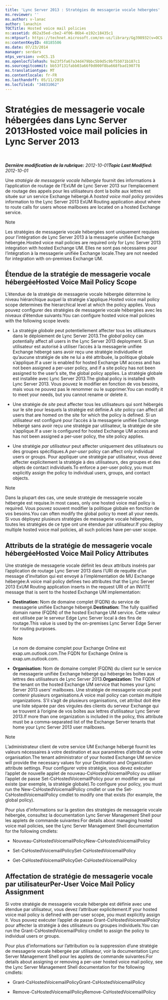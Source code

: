 ```yaml
---
title: 'Lync Server 2013 : Stratégies de messagerie vocale hébergées'
ms.reviewer: ''
ms.author: v-lanac
author: lanachin
TOCTitle: Hosted voice mail policies
ms:assetid: d62a35ed-cbe2-4f06-86b4-e192c18435c1
ms:mtpsurl: https://technet.microsoft.com/en-us/library/Gg398932(v=OCS.15)
ms:contentKeyID: 48185506
ms.date: 07/23/2014
manager: serdars
mtps_version: v=OCS.15
ms.openlocfilehash: 9a23f5fa67a34d479bbc5b9d5c9bf55071b187c1
ms.sourcegitcommit: bb53f131fabb03a66f0d000f8ba668fbad190778
ms.translationtype: MT
ms.contentlocale: fr-FR
ms.lasthandoff: 05/11/2019
ms.locfileid: "34831062"
---
```

<div data-xmlns="http://www.w3.org/1999/xhtml">

<div class="topic" data-xmlns="http://www.w3.org/1999/xhtml" data-msxsl="urn:schemas-microsoft-com:xslt" data-cs="http://msdn.microsoft.com/en-us/">

<div data-asp="http://msdn2.microsoft.com/asp">

# <a name="hosted-voice-mail-policies-in-lync-server-2013"></a><span data-ttu-id="aba22-102">Stratégies de messagerie vocale hébergées dans Lync Server 2013</span><span class="sxs-lookup"><span data-stu-id="aba22-102">Hosted voice mail policies in Lync Server 2013</span></span>

</div>

<div id="mainSection">

<div id="mainBody">

<span> </span>

<span data-ttu-id="aba22-103">_**Dernière modification de la rubrique:** 2012-10-01_</span><span class="sxs-lookup"><span data-stu-id="aba22-103">_**Topic Last Modified:** 2012-10-01_</span></span>

<span data-ttu-id="aba22-104">Une *stratégie de messagerie vocale hébergée* fournit des informations à l’application de routage de l’ExUM de Lync Server 2013 sur l’emplacement de routage des appels pour les utilisateurs dont la boîte aux lettres est située sur un service Exchange hébergé.</span><span class="sxs-lookup"><span data-stu-id="aba22-104">A *hosted voice mail policy* provides information to the Lync Server 2013 ExUM Routing application about where to route calls for users whose mailboxes are located on a hosted Exchange service.</span></span>

<div>


> [!NOTE]  
> <span data-ttu-id="aba22-105">Les stratégies de messagerie vocale hébergées sont uniquement requises pour l’intégration de Lync Server 2013 à la messagerie unifiée Exchange hébergée.</span><span class="sxs-lookup"><span data-stu-id="aba22-105">Hosted voice mail policies are required only for Lync Server 2013 integration with hosted Exchange UM.</span></span> <span data-ttu-id="aba22-106">Elles ne sont pas nécessaires pour l’intégration à la messagerie unifiée Exchange locale.</span><span class="sxs-lookup"><span data-stu-id="aba22-106">They are not needed for integration with on-premises Exchange UM.</span></span>



</div>

<div>

## <a name="hosted-voice-mail-policy-scope"></a><span data-ttu-id="aba22-107">Étendue de la stratégie de messagerie vocale hébergée</span><span class="sxs-lookup"><span data-stu-id="aba22-107">Hosted Voice Mail Policy Scope</span></span>

<span data-ttu-id="aba22-108">L’étendue de la stratégie de messagerie vocale hébergée détermine le niveau hiérarchique auquel la stratégie s’applique.</span><span class="sxs-lookup"><span data-stu-id="aba22-108">Hosted voice mail policy scope determines the hierarchical level at which the policy applies.</span></span> <span data-ttu-id="aba22-109">Vous pouvez configurer des stratégies de messagerie vocale hébergées avec les niveaux d’étendue suivants:</span><span class="sxs-lookup"><span data-stu-id="aba22-109">You can configure hosted voice mail policies with the following scope levels:</span></span>

  - <span data-ttu-id="aba22-110">La stratégie *globale* peut potentiellement affecter tous les utilisateurs dans le déploiement de Lync Server 2013.</span><span class="sxs-lookup"><span data-stu-id="aba22-110">The *global* policy can potentially affect all users in the Lync Server 2013 deployment.</span></span> <span data-ttu-id="aba22-111">Si un utilisateur est autorisé à utiliser l’accès à la messagerie unifiée Exchange hébergé sans avoir reçu une stratégie individuelle et qu’aucune stratégie de site ne lui a été attribuée, la politique globale s’applique.</span><span class="sxs-lookup"><span data-stu-id="aba22-111">If a user is enabled for hosted Exchange UM access and has not been assigned a per-user policy, and if a site policy has not been assigned to the user’s site, the global policy applies.</span></span> <span data-ttu-id="aba22-112">La stratégie globale est installée avec Lync Server 2013.</span><span class="sxs-lookup"><span data-stu-id="aba22-112">The global policy is installed with Lync Server 2013.</span></span> <span data-ttu-id="aba22-113">Vous pouvez le modifier en fonction de vos besoins, mais vous ne pouvez pas le renommer ou le supprimer.</span><span class="sxs-lookup"><span data-stu-id="aba22-113">You can modify it to meet your needs, but you cannot rename or delete it.</span></span>

  - <span data-ttu-id="aba22-114">Une stratégie de *site* peut affecter tous les utilisateurs qui sont hébergés sur le site pour lesquels la stratégie est définie.</span><span class="sxs-lookup"><span data-stu-id="aba22-114">A *site* policy can affect all users that are homed on the site for which the policy is defined.</span></span> <span data-ttu-id="aba22-115">Si un utilisateur est configuré pour l’accès à la messagerie unifiée Exchange hébergé sans avoir reçu une stratégie par utilisateur, la stratégie de site s’applique.</span><span class="sxs-lookup"><span data-stu-id="aba22-115">If a user is configured for hosted Exchange UM access and has not been assigned a per-user policy, the site policy applies.</span></span>

  - <span data-ttu-id="aba22-116">Une stratégie *par utilisateur* peut affecter uniquement des utilisateurs ou des groupes spécifiques.</span><span class="sxs-lookup"><span data-stu-id="aba22-116">A *per-user* policy can affect only individual users or groups.</span></span> <span data-ttu-id="aba22-117">Pour appliquer une stratégie par utilisateur, vous devez affecter explicitement la stratégie à des utilisateurs, des groupes et des objets de contact individuels.</span><span class="sxs-lookup"><span data-stu-id="aba22-117">To enforce a per-user policy, you must explicitly assign the policy to individual users, groups, and contact objects.</span></span>

<div>


> [!NOTE]  
> <span data-ttu-id="aba22-118">Dans la plupart des cas, une seule stratégie de messagerie vocale hébergée est requise.</span><span class="sxs-lookup"><span data-stu-id="aba22-118">In most cases, only one hosted voice mail policy is required.</span></span> <span data-ttu-id="aba22-119">Vous pouvez souvent modifier la politique globale en fonction de vos besoins.</span><span class="sxs-lookup"><span data-stu-id="aba22-119">You can often modify the global policy to meet all your needs.</span></span> <span data-ttu-id="aba22-120">Si vous déployez plusieurs stratégies de messagerie vocale hébergées, toutes les stratégies de ce type ont une étendue par utilisateur.</span><span class="sxs-lookup"><span data-stu-id="aba22-120">If you deploy multiple hosted voice mail policies, all such policies have per-user scope.</span></span>



</div>

</div>

<div>

## <a name="hosted-voice-mail-policy-attributes"></a><span data-ttu-id="aba22-121">Attributs de la stratégie de messagerie vocale hébergée</span><span class="sxs-lookup"><span data-stu-id="aba22-121">Hosted Voice Mail Policy Attributes</span></span>

<span data-ttu-id="aba22-122">Une stratégie de messagerie vocale définit les deux attributs insérés par l’application de routage Lync Server 2013 dans l’URI de requête d’un message d’invitation qui est envoyé à l’implémentation de MU Exchange hébergée:</span><span class="sxs-lookup"><span data-stu-id="aba22-122">A voice mail policy defines two attributes that the Lync Server 2013 ExUM Routing application inserts in the request URI of an INVITE message that is sent to the hosted Exchange UM implementation:</span></span>

  - <span data-ttu-id="aba22-123">**Destination:** Nom de domaine complet (FQDN) du service de messagerie unifiée Exchange hébergé.</span><span class="sxs-lookup"><span data-stu-id="aba22-123">**Destination:** The fully qualified domain name (FQDN) of the hosted Exchange UM service.</span></span> <span data-ttu-id="aba22-124">Cette valeur est utilisée par le serveur Edge Lync Server local à des fins de routage.</span><span class="sxs-lookup"><span data-stu-id="aba22-124">This value is used by the on-premises Lync Server Edge Server for routing purposes.</span></span>
    
    <div>
    

    > [!NOTE]  
    > <span data-ttu-id="aba22-125">Le nom de domaine complet pour Exchange Online est exap.um.outlook.com.</span><span class="sxs-lookup"><span data-stu-id="aba22-125">The FQDN for Exchange Online is exap.um.outlook.com.</span></span>

    
    </div>

  - <span data-ttu-id="aba22-126">**Organisation:** Nom de domaine complet (FQDN) du client sur le service de messagerie unifiée Exchange hébergé qui héberge les boîtes aux lettres des utilisateurs de Lync Server 2013.</span><span class="sxs-lookup"><span data-stu-id="aba22-126">**Organization:** The FQDN of the tenant on the hosted Exchange UM service that homes your Lync Server 2013 users’ mailboxes.</span></span> <span data-ttu-id="aba22-127">Une stratégie de messagerie vocale peut contenir plusieurs organisations.</span><span class="sxs-lookup"><span data-stu-id="aba22-127">A voice mail policy can contain multiple organizations.</span></span> <span data-ttu-id="aba22-128">S’il s’agit de plusieurs organisations, cet attribut doit être une liste séparée par des virgules des clients du serveur Exchange qui se trouvent à l’origine de vos boîtes aux lettres d’utilisateur Lync Server 2013.</span><span class="sxs-lookup"><span data-stu-id="aba22-128">If more than one organization is included in the policy, this attribute must be a comma-separated list of the Exchange Server tenants that home your Lync Server 2013 user mailboxes.</span></span>

<div>


> [!NOTE]  
> <span data-ttu-id="aba22-129">L’administrateur client de votre service UM Exchange hébergé fournit les valeurs nécessaires à votre destination et aux paramètres d’attribut de votre organisation.</span><span class="sxs-lookup"><span data-stu-id="aba22-129">The tenant administrator of your hosted Exchange UM service will provide the necessary values for your Destination and Organization attribute settings.</span></span> <span data-ttu-id="aba22-130">Pour configurer votre stratégie, vous devez exécuter l’applet de nouvelle applet de nouveau-CsHostedVoicemailPolicy ou utiliser l’applet de passe Set-CsHostedVoicemailPolicy pour en modifier une qui existe (par exemple, la stratégie globale).</span><span class="sxs-lookup"><span data-stu-id="aba22-130">To configure your policy, you must run the New-CsHostedVoicemailPolicy cmdlet or use the Set-CsHostedVoicemailPolicy cmdlet to modify one that exists (for example, the global policy).</span></span>



</div>

<span data-ttu-id="aba22-131">Pour plus d’informations sur la gestion des stratégies de messagerie vocale hébergée, consultez la documentation Lync Server Management Shell pour les applets de commande suivantes:</span><span class="sxs-lookup"><span data-stu-id="aba22-131">For details about managing hosted voice mail policies, see the Lync Server Management Shell documentation for the following cmdlets:</span></span>

  - <span data-ttu-id="aba22-132">Nouveau-CsHostedVoicemailPolicy</span><span class="sxs-lookup"><span data-stu-id="aba22-132">New-CsHostedVoicemailPolicy</span></span>

  - <span data-ttu-id="aba22-133">Set-CsHostedVoicemailPolicy</span><span class="sxs-lookup"><span data-stu-id="aba22-133">Set-CsHostedVoicemailPolicy</span></span>

  - <span data-ttu-id="aba22-134">Get-CsHostedVoicemailPolicy</span><span class="sxs-lookup"><span data-stu-id="aba22-134">Get-CsHostedVoicemailPolicy</span></span>

</div>

<div>

## <a name="per-user-voice-mail-policy-assignment"></a><span data-ttu-id="aba22-135">Affectation de stratégie de messagerie vocale par utilisateur</span><span class="sxs-lookup"><span data-stu-id="aba22-135">Per-User Voice Mail Policy Assignment</span></span>

<span data-ttu-id="aba22-136">Si votre stratégie de messagerie vocale hébergée est définie avec une étendue par utilisateur, vous devez l’attribuer explicitement.</span><span class="sxs-lookup"><span data-stu-id="aba22-136">If your hosted voice mail policy is defined with per-user scope, you must explicitly assign it.</span></span> <span data-ttu-id="aba22-137">Vous pouvez exécuter l’applet de passe Grant-CsHostedVoicemailPolicy pour affecter la stratégie à des utilisateurs ou groupes individuels.</span><span class="sxs-lookup"><span data-stu-id="aba22-137">You can run the Grant-CsHostedVoicemailPolicy cmdlet to assign the policy to individual users or groups.</span></span>

<span data-ttu-id="aba22-138">Pour plus d’informations sur l’attribution ou la suppression d’une stratégie de messagerie vocale hébergée par utilisateur, voir la documentation Lync Server Management Shell pour les applets de commande suivantes:</span><span class="sxs-lookup"><span data-stu-id="aba22-138">For details about assigning or removing a per-user hosted voice mail policy, see the Lync Server Management Shell documentation for the following cmdlets:</span></span>

  - <span data-ttu-id="aba22-139">Grant-CsHostedVoicemailPolicy</span><span class="sxs-lookup"><span data-stu-id="aba22-139">Grant-CsHostedVoicemailPolicy</span></span>

  - <span data-ttu-id="aba22-140">Remove-CsHostedVoicemailPolicy</span><span class="sxs-lookup"><span data-stu-id="aba22-140">Remove-CsHostedVoicemailPolicy</span></span>

</div>

</div>

<span> </span>

</div>

</div>

</div>


